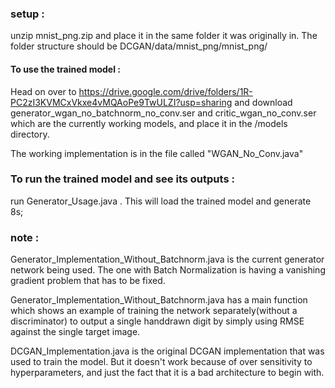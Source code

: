### setup :
unzip mnist_png.zip and place it in the same folder it was originally in.
The folder structure should be DCGAN/data/mnist_png/mnist_png/

#### To use the trained model :
Head on over to https://drive.google.com/drive/folders/1R-PC2zI3KVMCxVkxe4vMQAoPe9TwULZI?usp=sharing and 
download generator_wgan_no_batchnorm_no_conv.ser and critic_wgan_no_conv.ser which are the currently working models,
and place it in the /models directory.

The working implementation is in the file called "WGAN_No_Conv.java"

### To run the trained model and see its outputs :
run Generator_Usage.java . This will load the trained model and generate 8s;

### note :
Generator_Implementation_Without_Batchnorm.java is the current generator network being used. 
The one with Batch Normalization is having a vanishing gradient problem that has to be fixed.

Generator_Implementation_Without_Batchnorm.java has a main function which shows an example of training
the network separately(without a discriminator) to output a single handdrawn digit by simply using RMSE against the single target image.

DCGAN_Implementation.java is the original DCGAN implementation that was used to train the model. 
But it doesn't work because of over sensitivity to hyperparameters, and just the fact that it is a bad architecture to begin with.